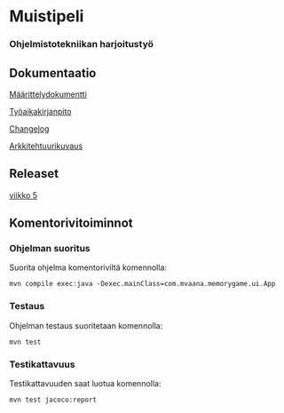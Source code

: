 # Muistipeli

### Ohjelmistotekniikan harjoitustyö

## Dokumentaatio

[Määrittelydokumentti](https://github.com/karppienkingi/ot-harjoitustyo/blob/master/dokumentaatio/Maarittelydokumentti.md)

[Työaikakirjanpito](https://github.com/karppienkingi/ot-harjoitustyo/blob/master/dokumentaatio/tuntikirjanpito.md)

[Changelog](https://github.com/karppienkingi/ot-harjoitustyo/blob/master/dokumentaatio/changelog.md)

[Arkkitehtuurikuvaus](https://github.com/karppienkingi/ot-harjoitustyo/blob/master/dokumentaatio/arkkitehtuuri.md)

## Releaset

[viikko 5](https://github.com/karppienkingi/ot-harjoitustyo/releases/tag/viikko5)

## Komentorivitoiminnot

### Ohjelman suoritus
Suorita ohjelma komentoriviltä komennolla: 

`mvn compile exec:java -Dexec.mainClass=com.mvaana.memorygame.ui.App`

### Testaus
Ohjelman testaus suoritetaan komennolla:

`mvn test`

### Testikattavuus
Testikattavuuden saat luotua komennolla:

`mvn test jacoco:report`
